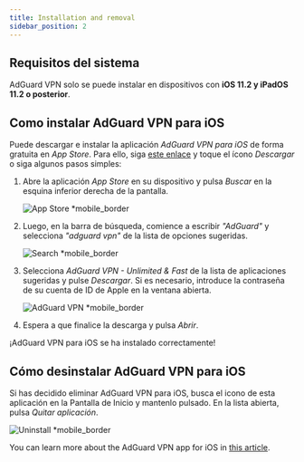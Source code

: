 ```yaml
---
title: Installation and removal
sidebar_position: 2
---
```


## Requisitos del sistema

AdGuard VPN solo se puede instalar en dispositivos con **iOS 11.2 y iPadOS 11.2 o posterior**.

## Como instalar AdGuard VPN para iOS

Puede descargar e instalar la aplicación *AdGuard VPN para iOS* de forma gratuita en *App Store*. Para ello, siga [este enlace](https://agrd.io/ios_vpn) y toque el ícono *Descargar* o siga algunos pasos simples:

1. Abre la aplicación *App Store* en su dispositivo y pulsa *Buscar* en la esquina inferior derecha de la pantalla.

    ![App Store *mobile_border](https://cdn.adguardvpn.com/content/kb/vpn/ios/app-store-en.png)

1. Luego, en la barra de búsqueda, comience a escribir *"AdGuard"* y selecciona *"adguard vpn"* de la lista de opciones sugeridas.

    ![Search *mobile_border](https://cdn.adguardvpn.com/content/kb/vpn/ios/search-en.png)

1. Selecciona *AdGuard VPN - Unlimited & Fast* de la lista de aplicaciones sugeridas y pulse *Descargar*. Si es necesario, introduce la contraseña de su cuenta de ID de Apple en la ventana abierta.

    ![AdGuard VPN *mobile_border](https://cdn.adguardvpn.com/content/kb/vpn/ios/adguard-vpn-en.png)

1. Espera a que finalice la descarga y pulsa *Abrir*.

¡AdGuard VPN para iOS se ha instalado correctamente!

## Cómo desinstalar AdGuard VPN para iOS

Si has decidido eliminar AdGuard VPN para iOS, busca el icono de esta aplicación en la Pantalla de Inicio y mantenlo pulsado. En la lista abierta, pulsa *Quitar aplicación*.

![Uninstall *mobile_border](https://cdn.adguardvpn.com/public/Adguard/kb/vpn-install/deinstall-en.png)

You can learn more about the AdGuard VPN app for iOS in [this article](adguard-vpn-for-ios/overview).
